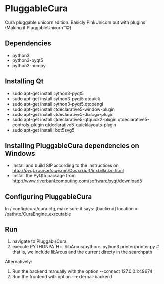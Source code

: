 PluggableCura
=============

Cura pluggable unicorn edition. Basicly PinkUnicorn but with plugins (Making it PluggableUnicorn™©)


Dependencies
------------
- python3
- python3-pyqt5
- python3-numpy

Installing Qt
-------------
- sudo apt-get install python3-pyqt5
- sudo apt-get install python3-pyqt5.qtquick
- sudo apt-get install python3-pyqt5.qtopengl
- sudo apt-get install qtdeclarative5-window-plugin
- sudo apt-get install qtdeclarative5-dialogs-plugin
- sudo apt-get install qtdeclarative5-qtquick2-plugin qtdeclarative5-controls-plugin qtdeclarative5-quicklayouts-plugin
- sudo apt-get install libqt5svg5

Installing PluggableCura dependencies on Windows
-------------
- Install and build SIP according to the instructions on http://pyqt.sourceforge.net/Docs/sip4/installation.html
- Install the PyQt5 package from http://www.riverbankcomputing.com/software/pyqt/download5

Configuring PluggableCura
-----------
In /.config/cura/cura.cfg, make sure it says:
    [backend]
    location = /path/to/CuraEngine_executable

Run
---
1. navigate to PluggableCura
2. execute
PYTHONPATH=../libArcus/python:. python3 printer/printer.py # that is, we include libArcus and the current directy in the searchpath

Alternatively:

1. Run the backend manually with the option --connect 127.0.0.1:49674
2. Run the frontend with option --external-backend
